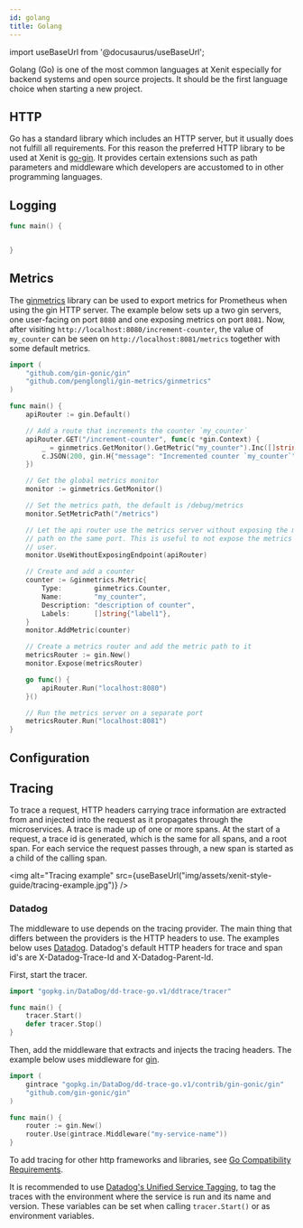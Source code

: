 ```yaml
---
id: golang
title: Golang
---
```


import useBaseUrl from '@docusaurus/useBaseUrl';

Golang (Go) is one of the most common languages at Xenit especially for backend systems and open source projects. It should be the first language choice when starting a new project.

## HTTP

Go has a standard library which includes an HTTP server, but it usually does not fulfill all requirements. For this reason the preferred HTTP library to be used at Xenit is [go-gin](https://github.com/gin-gonic/gin). It provides certain extensions such as path parameters and middleware which developers are accustomed to in other programming languages.

## Logging

```go
func main() {


}
```

## Metrics

The [ginmetrics](https://github.com/penglongli/gin-metrics) library can be used to export metrics for Prometheus when using the gin HTTP server. The example below sets up a two gin servers, one user-facing on port `8080` and one exposing metrics on port `8081`. Now, after visiting `http://localhost:8080/increment-counter`, the value of `my_counter` can be seen on `http://localhost:8081/metrics` together with some default metrics.

```go
import (
    "github.com/gin-gonic/gin"
    "github.com/penglongli/gin-metrics/ginmetrics"
)

func main() {
    apiRouter := gin.Default()

    // Add a route that increments the counter `my_counter`
    apiRouter.GET("/increment-counter", func(c *gin.Context) {
        _ = ginmetrics.GetMonitor().GetMetric("my_counter").Inc([]string{"label1-value"})
        c.JSON(200, gin.H{"message": "Incremented counter `my_counter`"})
    })

    // Get the global metrics monitor
    monitor := ginmetrics.GetMonitor()

    // Set the metrics path, the default is /debug/metrics
    monitor.SetMetricPath("/metrics")

    // Let the api router use the metrics server without exposing the metrics
    // path on the same port. This is useful to not expose the metrics to the
    // user.
    monitor.UseWithoutExposingEndpoint(apiRouter)

    // Create and add a counter
    counter := &ginmetrics.Metric{
        Type:        ginmetrics.Counter,
        Name:        "my_counter",
        Description: "description of counter",
        Labels:      []string{"label1"},
    }
    monitor.AddMetric(counter)

    // Create a metrics router and add the metric path to it
    metricsRouter := gin.New()
    monitor.Expose(metricsRouter)

    go func() {
        apiRouter.Run("localhost:8080")
    }()

    // Run the metrics server on a separate port
    metricsRouter.Run("localhost:8081")
}
```

## Configuration

## Tracing

To trace a request, HTTP headers carrying trace information are extracted from and injected into the request as it propagates through the microservices. A trace is made up of one or more spans. At the start of a request, a trace id is generated, which is the same for all spans, and a root span. For each service the request passes through, a new span is started as a child of the calling span.

<img alt="Tracing example" src={useBaseUrl("img/assets/xenit-style-guide/tracing-example.jpg")} />

### Datadog

The middleware to use depends on the tracing provider. The main thing that differs between the providers is the HTTP headers to use. The examples below uses [Datadog](https://github.com/DataDog/dd-trace-go). Datadog's default HTTP headers for trace and span id's are X-Datadog-Trace-Id and X-Datadog-Parent-Id.

First, start the tracer.

```go
import "gopkg.in/DataDog/dd-trace-go.v1/ddtrace/tracer"

func main() {
    tracer.Start()
    defer tracer.Stop()
}
```

Then, add the middleware that extracts and injects the tracing headers. The example below uses middleware for [gin](https://github.com/DataDog/dd-trace-go/tree/main/contrib/gin-gonic/gin).

```go
import (
    gintrace "gopkg.in/DataDog/dd-trace-go.v1/contrib/gin-gonic/gin"
    "github.com/gin-gonic/gin"
)

func main() {
    router := gin.New()
    router.Use(gintrace.Middleware("my-service-name"))
}
```

To add tracing for other http frameworks and libraries, see [Go Compatibility Requirements](https://docs.datadoghq.com/tracing/setup_overview/compatibility_requirements/go/#compatibility).

It is recommended to use [Datadog's Unified Service Tagging](https://docs.datadoghq.com/getting_started/tagging/unified_service_tagging/?tabs=kubernetes), to tag the traces with the environment where the service is run and its name and version. These variables can be set when calling `tracer.Start()` or as environment variables.
